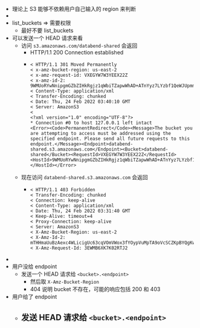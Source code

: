 - 理论上 S3 能够不依赖用户自己输入的 region 来判断
-
- list_buckets => 需要权限
	- 最好不要 list_buckets
- 可以发送一个 HEAD 请求来看
	- 访问 `s3.amazonaws.com/databend-shared` 会返回
		- HTTP/1.1 200 Connection established
		- ```http
		  < HTTP/1.1 301 Moved Permanently
		  < x-amz-bucket-region: us-east-2
		  < x-amz-request-id: VXEGYW7W3YEEX22Z
		  < x-amz-id-2: 9WMUoRYwNnipgmGZbZIHkRgjz1qWbiTZapwWhAD+ATnYyz7LYzbf1QeWJUpmmFY9vCM4S7kQxmL5akWMkBXxtw==
		  < Content-Type: application/xml
		  < Transfer-Encoding: chunked
		  < Date: Thu, 24 Feb 2022 03:40:10 GMT
		  < Server: AmazonS3
		  <
		  <?xml version="1.0" encoding="UTF-8"?>
		  * Connection #0 to host 127.0.0.1 left intact
		  <Error><Code>PermanentRedirect</Code><Message>The bucket you are attempting to access must be addressed using the specified endpoint. Please send all future requests to this endpoint.</Message><Endpoint>databend-shared.s3.amazonaws.com</Endpoint><Bucket>databend-shared</Bucket><RequestId>VXEGYW7W3YEEX22Z</RequestId><HostId>9WMUoRYwNnipgmGZbZIHkRgjz1qWbiTZapwWhAD+ATnYyz7LYzbf1QeWJUpmmFY9vCM4S7kQxmL5akWMkBXxtw==</HostId></Error>
		  ```
	- 现在访问 `databend-shared.s3.amazonaws.com` 会返回
		- ```http
		  < HTTP/1.1 403 Forbidden
		  < Transfer-Encoding: chunked
		  < Connection: keep-alive
		  < Content-Type: application/xml
		  < Date: Thu, 24 Feb 2022 03:31:40 GMT
		  < Keep-Alive: timeout=4
		  < Proxy-Connection: keep-alive
		  < Server: AmazonS3
		  < X-Amz-Bucket-Region: us-east-2
		  < X-Amz-Id-2: mTHHmaUuBzAexc4WLicigUc63cqVOmVWox3fYOypVuMpTA9oVcSCZKpBYQgKwxTnQ2uNAjpt42E=
		  < X-Amz-Request-Id: 3EWMB6XK7K02RTJ2
		  ```
-
- 用户没给 endpoint
	- 发送一个 HEAD 请求给 `<bucket>.<endpoint>`
		- 然后取 `X-Amz-Bucket-Region`
		- 404 说明 bucket 不存在，可能的响应包括 200 和 403
- 用户给了 endpoint
	- 发送 HEAD 请求给 `<bucket>.<endpoint>`
		-
